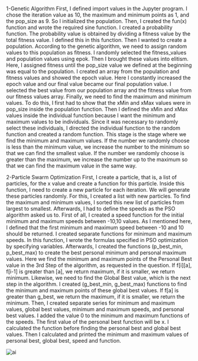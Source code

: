 1-Genetic Algorithm
First, I defined import values in the Jupyter program. I chose the iteration value as 10, the maximum and minimum points as 1, and the pop_size as 9. So I initialized the population.
Then, I created the fun(x) function and wrote the required sine function.
I created a probability function. The probability value is obtained by dividing a fitness value by the total fitness value. I defined this in this function.
Then I wanted to create a population. According to the genetic algorithm, we need to assign random values to this population as fitness. I randomly selected the fitness_values and population 
values using epok.
Then I brought these values into elitism. Here, I assigned fitness until the pop_size value we defined at the beginning was equal to the population. I created an array from the population 
and fitness values and showed the epoch value. Here I constantly increased the epoch value and our final value became our final population value.
I selected the best value from our population array and the fitness value from our fitness values array.
Finally, we need to find the maximum and minimum values. To do this, I first had to show that the xMin and xMax values were in pop_size inside the population function.
Then I defined the xMin and xMax values inside the individual function because I want the minimum and maximum values to be individuals. Since it was necessary to randomly select these 
individuals, I directed the individual function to the random function and created a random function. This stage is the stage where we find the minimum and maximum values. If the number we 
randomly choose is less than the minimum value, we increase the number to the minimum so that we can find the smallest value. If the number we randomly choose is greater than the maximum, 
we increase the number up to the maximum so that we can find the maximum value in the same way.

2-Particle Swarm Optimization
First, I create a particle, that is, a list of particles, for the x value and create a function for this particle. Inside this function, I need to create a new particle for each iteration.
We will generate these particles randomly. For this, I created a list with new particles. To find the maximum and minimum values, I sorted this new list of particles from largest to smallest.
Afterwards, I had to define the speeds as the PSO algorithm asked us to. First of all, I created a speed function for the initial minimum and maximum speeds between -10,10 values. 
As I mentioned here, I defined that the first minimum and maximum speed between -10 and 10 should be returned.
I created separate functions for minimum and maximum speeds. In this function, I wrote the formulas specified in PSO optimization by specifying variables.
Afterwards, I created the functions (p_best_min, p_best_max) to create the best personal minimum and personal maximum values. Here we find the minimum and maximum points of the Personal 
Best value in the 3rd Step of the algorithm, as requested in the question. If f[i][a], f[i-1] is greater than [a], we return maximum, if it is smaller, we return minimum.
Likewise, we need to find the Global Best value, which is the next step in the algorithm. I created (g_best_min, g_best_max) functions to find the minimum and maximum points of these 
global best values. If f[a] is greater than g_best, we return the maximum, if it is smaller, we return the minimum.
Then, I created separate series for minimum and maximum values, global best values, minimum and maximum speeds, and personal best values. I added the value 0 to the minimum and 
maximum functions of the speeds. The first value of the personal best function will be x. I calculated the function before finding the personal best and global best values. Then I 
calculated and printed the minimum and maximum values of personal best, global best, speed and function.

![ai](https://github.com/beyzacaglayan/Calculate-MaxMin-Points-AI/assets/54523165/11d4d74a-a7fb-4934-8278-ec1c1badad56)
